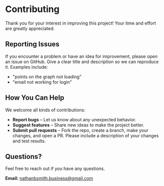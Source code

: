 # Contributing

Thank you for your interest in improving this project! Your time and effort are greatly appreciated.

## Reporting Issues
If you encounter a problem or have an idea for improvement, please open an issue on GitHub. Give a clear title and description so we can reproduce it. Examples include:
- "points on the graph not loading"
- "email not working for login"

## How You Can Help
We welcome all kinds of contributions:
- **Report bugs** – Let us know about any unexpected behavior.
- **Suggest features** – Share new ideas to make the project better.
- **Submit pull requests** – Fork the repo, create a branch, make your changes, and open a PR. Please include a description of your changes and test results.

## Questions?
Feel free to reach out if you have any questions.

**Email:** nathanbsmith.business@gmail.com
